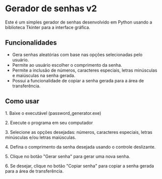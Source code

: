 <h1>Gerador de senhas v2</h1>
<p> Este é um simples gerador de senhas desenvolvido em Python usando a biblioteca Tkinter para a interface gráfica. </p>

<h2>Funcionalidades</h2>

<ul>
  <li> Gera senhas aleatórias com base nas opções selecionadas pelo usuário.</li>
  <li>Permite ao usuário escolher o comprimento da senha.</li>
  <li>Permite a inclusão de números, caracteres especiais, letras minúsculas e maiúsculas na senha gerada.</li>
  <li>Possui a funcionalidade de copiar a senha gerada para a área de transferência.</li>
</ul>

<h2>Como usar</h2>
<p>1. Baixe o executável (password_generator.exe)</p>
<p>2. Execute o programa em seu computador</p>
<p>3. Selecione as opções desejadas: números, caracteres especiais, letras minúsculas e/ou letras maiúsculas.</p>
<p>4. Defina o comprimento da senha desejada usando o controle deslizante.</p>
<p>5. Clique no botão "Gerar senha" para gerar uma nova senha.</p>
<p>6. Se desejar, clique no botão "Copiar senha" para copiar a senha gerada para a área de transferência.</p>

